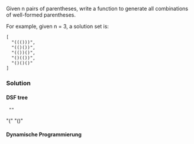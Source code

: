 Given n pairs of parentheses, write a function to generate all combinations of well-formed parentheses.

For example, given n = 3, a solution set is:

```
[
  "((()))",
  "(()())",
  "(())()",
  "()(())",
  "()()()"
]
```

### Solution

#### DSF tree
     ""   
 "(" 
     "()"
#### Dynamische Programmierung

 